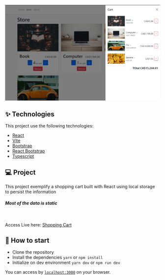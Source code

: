 ![ScreenShot](https://raw.githubusercontent.com/viktoravelino/shopping-cart/main/screenShot.png)

## ✨ Technologies

This project use the following technologies:

- [React](https://reactjs.org/)
- [Vite](https://vitejs.dev/)
- [Bootstrap](https://getbootstrap.com/)
- [React Bootstrap](https://react-bootstrap.github.io/)
- [Typescript](https://www.typescriptlang.org/)

## 💻 Project

This project exemplify a shopping cart built with React using local storage to persist the information

##### _Most of the data is static_

<br>

Access Live here: [Shopping Cart](https://viktoravelino.com/shopping-cart/)

## 🚀 How to start

- Clone the repository
- Install the dependencies `yarn` or `npm install`
- Initialize on dev environment `yarn dev` or `npm run dev`

You can access by [`localhost:3000`](http://localhost:3000) on your browser.
